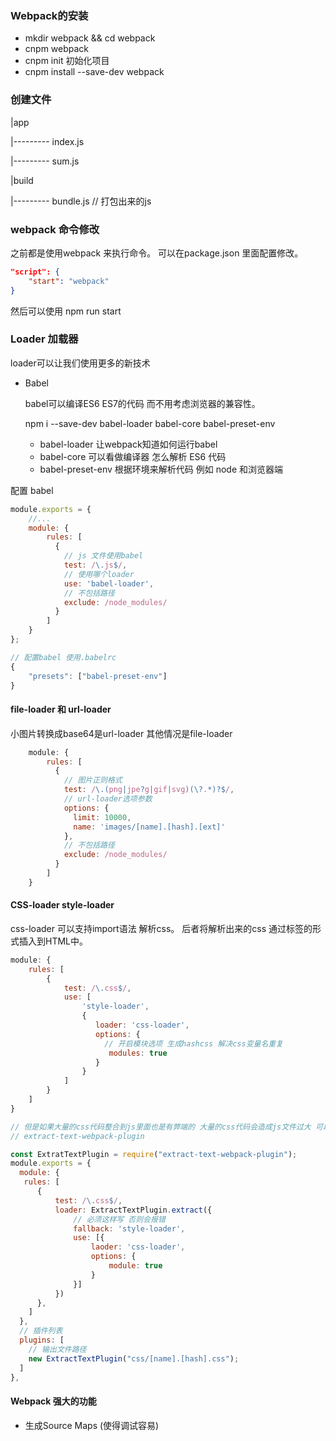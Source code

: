 ### Webpack的安装 

* mkdir webpack && cd webpack
* cnpm webpack 
* cnpm  init 初始化项目
* cnpm install --save-dev webpack



### 创建文件 

|app

|--------- index.js

|--------- sum.js

|build

|--------- bundle.js // 打包出来的js



### webpack 命令修改

之前都是使用webpack 来执行命令。 可以在package.json 里面配置修改。

```json
"script": {
    "start": "webpack"
}
```

然后可以使用 npm  run start



### Loader 加载器

loader可以让我们使用更多的新技术

* Babel

  babel可以编译ES6 ES7的代码 而不用考虑浏览器的兼容性。 

  npm i --save-dev babel-loader babel-core babel-preset-env

  * babel-loader 让webpack知道如何运行babel
  * babel-core 可以看做编译器 怎么解析 ES6 代码
  * babel-preset-env 根据环境来解析代码 例如 node 和浏览器端

配置 babel

```javascript
module.exports = {
    //...
    module: {
        rules: [
          {
            // js 文件使用babel
            test: /\.js$/,
            // 使用哪个loader
            use: 'babel-loader',
            // 不包括路径
            exclude: /node_modules/
          }
        ]
    }
};

// 配置babel 使用.babelrc
{
    "presets": ["babel-preset-env"]
}

```



#### file-loader 和 url-loader

小图片转换成base64是url-loader 其他情况是file-loader

```javascript
    module: {
        rules: [
          {
            // 图片正则格式
            test: /\.(png|jpe?g|gif|svg)(\?.*)?$/,
            // url-loader选项参数
            options: {
              limit: 10000,
              name: 'images/[name].[hash].[ext]'
            },
            // 不包括路径
            exclude: /node_modules/
          }
        ]
    }
```



#### CSS-loader style-loader

css-loader 可以支持import语法 解析css。 后者将解析出来的css 通过标签的形式插入到HTML中。

```javascript
module: {
    rules: [
        {
            test: /\.css$/,
            use: [
                'style-loader',
                {
                   loader: 'css-loader',
                   options: {
                     // 开启模块选项 生成hashcss 解决css变量名重复
                      modules: true   
                   }
                }
            ]
        }
    ]
}

// 但是如果大量的css代码整合到js里面也是有弊端的 大量的css代码会造成js文件过大 可以使用 
// extract-text-webpack-plugin

const ExtratTextPlugin = require("extract-text-webpack-plugin");
module.exports = {
  module: {
   rules: [
      {
          test: /\.css$/,
          loader: ExtractTextPlugin.extract({
              // 必须这样写 否则会报错
              fallback: 'style-loader',
              use: [{
                  laoder: 'css-loader',
                  options: {
                      module: true
                  }
              }]
          })
      },
    ]
  },
  // 插件列表
  plugins: [
    // 输出文件路径
    new ExtractTextPlugin("css/[name].[hash].css");
  ]
},
```



#### Webpack 强大的功能

* 生成Source Maps (使得调试容易)